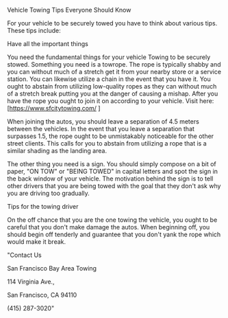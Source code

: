 
Vehicle Towing Tips Everyone Should Know 


For your vehicle to be securely towed you have to think about various tips. These tips include: 

Have all the important things 

You need the fundamental things for your vehicle Towing to be securely stowed. Something you need is a towrope. The rope is typically shabby and you can without much of a stretch get it from your nearby store or a service station. You can likewise utilize a chain in the event that you have it. You ought to abstain from utilizing low-quality ropes as they can without much of a stretch break putting you at the danger of causing a mishap. After you have the rope you ought to join it on according to your vehicle. Visit here: [https://www.sfcitytowing.com/ ] 

When joining the autos, you should leave a separation of 4.5 meters between the vehicles. In the event that you leave a separation that surpasses 1.5, the rope ought to be unmistakably noticeable for the other street clients. This calls for you to abstain from utilizing a rope that is a similar shading as the landing area. 

The other thing you need is a sign. You should simply compose on a bit of paper, "ON TOW" or "BEING TOWED" in capital letters and spot the sign in the back window of your vehicle. The motivation behind the sign is to tell other drivers that you are being towed with the goal that they don't ask why you are driving too gradually. 

Tips for the towing driver 

On the off chance that you are the one towing the vehicle, you ought to be careful that you don't make damage the autos. When beginning off, you should begin off tenderly and guarantee that you don't yank the rope which would make it break.

"Contact Us

San Francisco Bay Area Towing

114 Virginia Ave.,

San Francisco, CA 94110

(415) 287-3020"	



